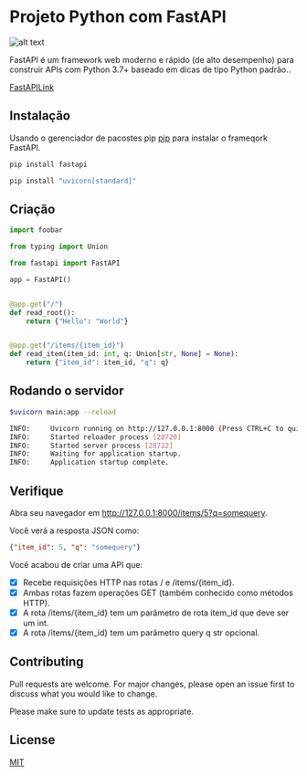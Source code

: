 
# Projeto Python com FastAPI

![alt text]([https://github.com/HenriqueHideaki/PythonFastApi/blob/main/FastApi.png])

FastAPI é um framework web moderno e rápido (de alto desempenho) para construir APIs com Python 3.7+ baseado em dicas de tipo Python padrão..

[FastAPILink](https://fastapi.tiangolo.com/)

## Instalação

Usando o gerenciador de pacostes pip [pip](https://pip.pypa.io/en/stable/) para instalar o frameqork FastAPI.

```bash
pip install fastapi
```
```bash
pip install "uvicorn[standard]"
```

## Criação

```python
import foobar

from typing import Union

from fastapi import FastAPI

app = FastAPI()


@app.get("/")
def read_root():
    return {"Hello": "World"}


@app.get("/items/{item_id}")
def read_item(item_id: int, q: Union[str, None] = None):
    return {"item_id": item_id, "q": q}
```

## Rodando o servidor

```bash
$uvicorn main:app --reload

INFO:     Uvicorn running on http://127.0.0.1:8000 (Press CTRL+C to quit)
INFO:     Started reloader process [28720]
INFO:     Started server process [28722]
INFO:     Waiting for application startup.
INFO:     Application startup complete.
```

## Verifique
Abra seu navegador em http://127.0.0.1:8000/items/5?q=somequery.

Você verá a resposta JSON como:
```Json
{"item_id": 5, "q": "somequery"}
```
Você acabou de criar uma API que:
- [x] Recebe requisições HTTP nas rotas / e /items/{item_id}.
- [x] Ambas rotas fazem operações GET (também conhecido como métodos HTTP).
- [x] A rota /items/{item_id} tem um parâmetro de rota item_id que deve ser um int.
- [x] A rota /items/{item_id} tem um parâmetro query q str opcional.

## Contributing
Pull requests are welcome. For major changes, please open an issue first to discuss what you would like to change.

Please make sure to update tests as appropriate.

## License
[MIT](https://choosealicense.com/licenses/mit/)
